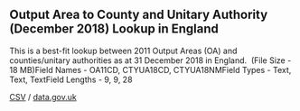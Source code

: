 ## Output Area to County and Unitary Authority (December 2018) Lookup in England

This is a best-fit lookup between 2011 Output Areas (OA) and counties/unitary authorities as at 31 December 2018 in England.  (File Size - 18 MB)Field Names - OA11CD, CTYUA18CD, CTYUA18NMField Types - Text, Text, TextField Lengths - 9, 9, 28

[CSV](../csv/049.csv) / [data.gov.uk](https://data.gov.uk/dataset/86ae1dff-e1d5-4ff6-a3b9-b7df4fff5d18/output-area-to-county-and-unitary-authority-december-2018-lookup-in-england)

